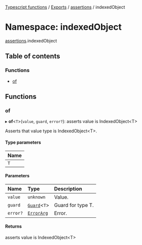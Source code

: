 [Typescript functions](../index.md) / [Exports](../modules.md) / [assertions](assertions.md) / indexedObject

# Namespace: indexedObject

[assertions](assertions.md).indexedObject

## Table of contents

### Functions

- [of](assertions.indexedObject.md#of)

## Functions

### of

▸ **of**<`T`\>(`value`, `guard`, `error?`): asserts value is IndexedObject<T\>

Asserts that value type is IndexedObject\<T\>.

#### Type parameters

| Name |
| :------ |
| `T` |

#### Parameters

| Name | Type | Description |
| :------ | :------ | :------ |
| `value` | `unknown` | Value. |
| `guard` | [`Guard`](../interfaces/guards.Guard.md)<`T`\> | Guard for type T. |
| `error?` | [`ErrorArg`](assertions.md#errorarg) | Error. |

#### Returns

asserts value is IndexedObject<T\>
